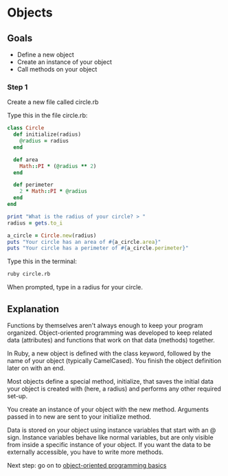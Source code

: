 # Objects

## Goals

- Define a new object
- Create an instance of your object
- Call methods on your object

### Step 1
Create a new file called circle.rb

Type this in the file circle.rb:

```ruby
class Circle
  def initialize(radius)
    @radius = radius
  end

  def area
    Math::PI * (@radius ** 2)
  end

  def perimeter
    2 * Math::PI * @radius
  end
end

print "What is the radius of your circle? > "
radius = gets.to_i

a_circle = Circle.new(radius)
puts "Your circle has an area of #{a_circle.area}"
puts "Your circle has a perimeter of #{a_circle.perimeter}"
```

Type this in the terminal:

```bash
ruby circle.rb
```

When prompted, type in a radius for your circle.

## Explanation

Functions by themselves aren't always enough to keep your program organized. Object-oriented programming was developed to keep related data (attributes) and functions that work on that data (methods) together.

In Ruby, a new object is defined with the class keyword, followed by the name of your object (typically CamelCased). You finish the object definition later on with an end.

Most objects define a special method, initialize, that saves the initial data your object is created with (here, a radius) and performs any other required set-up.

You create an instance of your object with the new method. Arguments passed in to new are sent to your initialize method.

Data is stored on your object using instance variables that start with an @ sign. Instance variables behave like normal variables, but are only visible from inside a specific instance of your object. If you want the data to be externally accessible, you have to write more methods.

Next step: go on to [object-oriented programming basics](object_oriented_basics)
